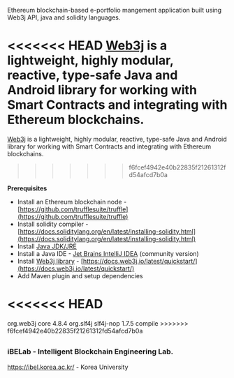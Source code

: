 
 Ethereum blockchain-based e-portfolio mangement application built using Web3j API, java and solidity languages. 
 
 ##

<<<<<<< HEAD
  [Web3j](http://web3j.io/) is a lightweight, highly modular, reactive, type-safe Java and Android library for working with Smart Contracts and integrating with Ethereum blockchains.
=======
 [Web3j](http://web3j.io/) is a lightweight, highly modular, reactive, type-safe Java and Android library for working with Smart Contracts and integrating with Ethereum blockchains.
>>>>>>> f6fcef4942e40b22835f21261312fd54afcd7b0a
 

 **Prerequisites** 

- Install an Ethereum blockchain node - [https://github.com/trufflesuite/truffle](https://github.com/trufflesuite/truffle)
- Install solidity compiler - [https://docs.soliditylang.org/en/latest/installing-solidity.html](https://docs.soliditylang.org/en/latest/installing-solidity.html)
- Install [Java JDK/JRE](https://docs.oracle.com/javase/10/install/installation-jdk-and-jre-microsoft-windows-platforms.htm#JSJIG-GUID-A7E27B90-A28D-4237-9383-A58B416071CA)
- Install a Java IDE - [Jet Brains IntelliJ IDEA](https://www.jetbrains.com/idea/download/other.html) (community version)
- Install [Web3j library](https://www.web3labs.com/web3j-sdk) - [https://docs.web3j.io/latest/quickstart/](https://docs.web3j.io/latest/quickstart/)
- Add Maven plugin and setup dependencies

<<<<<<< HEAD
=======
<dependencies>
    <dependency>
        <groupId>org.web3j</groupId>
        <artifactId>core</artifactId>
        <version>4.8.4</version>
    </dependency>
   
   <dependency1>
        <groupId>org.slf4j</groupId>
        <artifactId>slf4j-nop</artifactId>
        <version>1.7.5</version>
        <scope>compile</scope>
    </dependency1>
</dependencies>
>>>>>>> f6fcef4942e40b22835f21261312fd54afcd7b0a


 
 ##
 
 ### iBELab - Intelligent Blockchain Engineering Lab.
https://ibel.korea.ac.kr/ - Korea University

